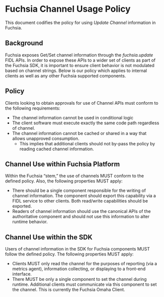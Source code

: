 # Fuchsia Channel Usage Policy

This document codifies the policy for using *Update Channel* information in
Fuchsia.

## Background

Fuchsia exposes Get/Set channel information through the _fuchsia.update_ FIDL
APIs. In order to expose these APIs to a wider set of clients as part of the
Fuchsia SDK, it is important to ensure client behavior is not modulated based
on channel strings. Below is our policy which applies to internal clients as
well as any other Fuchsia supported components.

## Policy

Clients looking to obtain approvals for use of Channel APIs must conform to the
following requirements:

*   The channel information cannot be used in conditional logic
*   The client software must execute exactly the same code path regardless of channel.
*   The channel information cannot be cached or shared in a way that allows
    unapproved consumption.
    *   This implies that additional clients should not by-pass the policy by
        reading cached channel information.

## Channel Use within Fuchsia Platform

Within the Fuchsia “stem,” the use of channels MUST conform to the defined
policy. Also, the following properties MUST apply:

*   There should be a single component responsible for the writing of channel
    information. The component should export this capability via a FIDL service to
    other clients. Both read/write capabilities should be exported.
*   Readers of channel information should use the canonical APIs of the
    authoritative component and should not use this information to alter runtime
    behavior.

## Channel Use within the SDK

Users of channel information in the SDK for Fuchsia components MUST follow the
defined policy. The following properties MUST apply:

*   Clients MUST only read the channel for the purposes of reporting (via a
    metrics agent), information collecting,  or displaying to a front-end
    interface.
*   There MUST be only a single component to set the channel during runtime.
    Additional clients must communicate via this component to set the channel.
    This is currently the Fuchsia Omaha Client.
